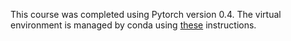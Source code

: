 This course was completed using Pytorch version 0.4. The virtual environment is managed by conda using [these](https://forums.fast.ai/t/fastai-v0-7-install-issues-thread/24652) instructions.
